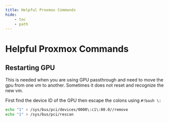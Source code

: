 ```yaml
---
title: Helpful Proxmox Commands
hide:
    - toc
    - path
---
```


# Helpful Proxmox Commands

## Restarting GPU
This is needed when you are using GPU passthrough and need to move the gpu from one vm to another. Sometimes it does not reset and recognize the new vm.

First find the device ID of the GPU then escape the colons using `#!bash \:`

```bash linenums="1"
echo "1" > /sys/bus/pci/devices/0000\:c1\:00.0//remove
echo "1" > /sys/bus/pci/rescan
```
